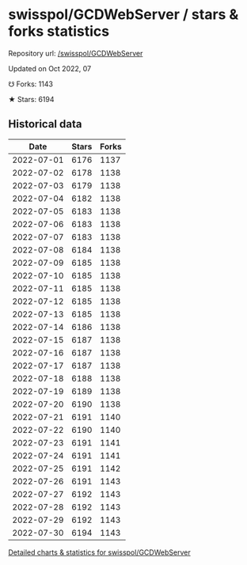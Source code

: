 # swisspol/GCDWebServer / stars & forks statistics

Repository url: [/swisspol/GCDWebServer](https://github.com/swisspol/GCDWebServer)

Updated on Oct 2022, 07

☋ Forks: 1143

★ Stars: 6194

## Historical data
| Date | Stars | Forks |
|------|-------|-------|
| 2022-07-01 | 6176 | 1137 | 
| 2022-07-02 | 6178 | 1138 | 
| 2022-07-03 | 6179 | 1138 | 
| 2022-07-04 | 6182 | 1138 | 
| 2022-07-05 | 6183 | 1138 | 
| 2022-07-06 | 6183 | 1138 | 
| 2022-07-07 | 6183 | 1138 | 
| 2022-07-08 | 6184 | 1138 | 
| 2022-07-09 | 6185 | 1138 | 
| 2022-07-10 | 6185 | 1138 | 
| 2022-07-11 | 6185 | 1138 | 
| 2022-07-12 | 6185 | 1138 | 
| 2022-07-13 | 6185 | 1138 | 
| 2022-07-14 | 6186 | 1138 | 
| 2022-07-15 | 6187 | 1138 | 
| 2022-07-16 | 6187 | 1138 | 
| 2022-07-17 | 6187 | 1138 | 
| 2022-07-18 | 6188 | 1138 | 
| 2022-07-19 | 6189 | 1138 | 
| 2022-07-20 | 6190 | 1138 | 
| 2022-07-21 | 6191 | 1140 | 
| 2022-07-22 | 6190 | 1140 | 
| 2022-07-23 | 6191 | 1141 | 
| 2022-07-24 | 6191 | 1141 | 
| 2022-07-25 | 6191 | 1142 | 
| 2022-07-26 | 6191 | 1143 | 
| 2022-07-27 | 6192 | 1143 | 
| 2022-07-28 | 6192 | 1143 | 
| 2022-07-29 | 6192 | 1143 | 
| 2022-07-30 | 6194 | 1143 | 


[Detailed charts & statistics for swisspol/GCDWebServer](https://reviewgithub.com/rep/swisspol/GCDWebServer)
